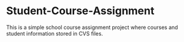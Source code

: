 # Student-Course-Assignment
This is a simple school course assignment project where courses and student information stored in CVS files.
